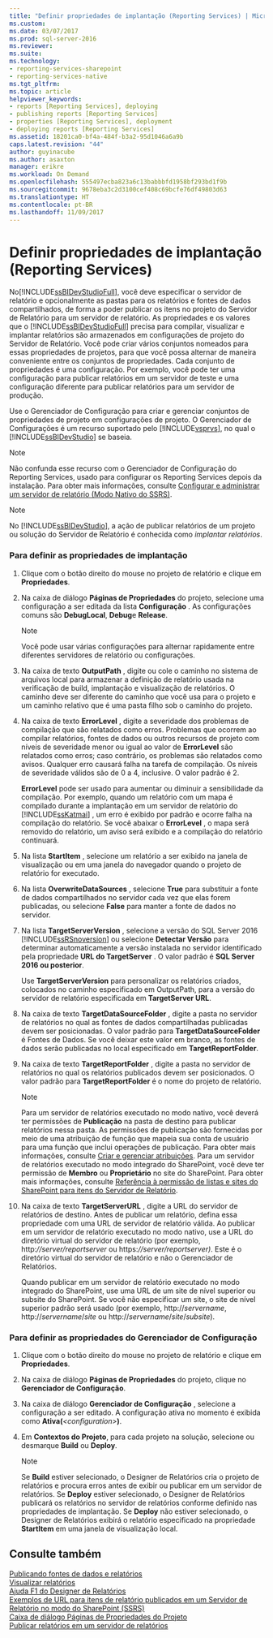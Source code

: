 ```yaml
---
title: "Definir propriedades de implantação (Reporting Services) | Microsoft Docs"
ms.custom: 
ms.date: 03/07/2017
ms.prod: sql-server-2016
ms.reviewer: 
ms.suite: 
ms.technology:
- reporting-services-sharepoint
- reporting-services-native
ms.tgt_pltfrm: 
ms.topic: article
helpviewer_keywords:
- reports [Reporting Services], deploying
- publishing reports [Reporting Services]
- properties [Reporting Services], deployment
- deploying reports [Reporting Services]
ms.assetid: 18201ca0-bf4a-484f-b3a2-95d1046a6a9b
caps.latest.revision: "44"
author: guyinacube
ms.author: asaxton
manager: erikre
ms.workload: On Demand
ms.openlocfilehash: 555497ecba823a6c13babbbfd1958bf293bd1f9b
ms.sourcegitcommit: 9678eba3c2d3100cef408c69bcfe76df49803d63
ms.translationtype: HT
ms.contentlocale: pt-BR
ms.lasthandoff: 11/09/2017
---
```

# <a name="set-deployment-properties-reporting-services"></a>Definir propriedades de implantação (Reporting Services)
  No[!INCLUDE[ssBIDevStudioFull](../../includes/ssbidevstudiofull-md.md)], você deve especificar o servidor de relatório e opcionalmente as pastas para os relatórios e fontes de dados compartilhados, de forma a poder publicar os itens no projeto do Servidor de Relatório para um servidor de relatório. As propriedades e os valores que o [!INCLUDE[ssBIDevStudioFull](../../includes/ssbidevstudiofull-md.md)] precisa para compilar, visualizar e implantar relatórios são armazenados em configurações de projeto do Servidor de Relatório. Você pode criar vários conjuntos nomeados para essas propriedades de projetos, para que você possa alternar de maneira conveniente entre os conjuntos de propriedades. Cada conjunto de propriedades é uma configuração. Por exemplo, você pode ter uma configuração para publicar relatórios em um servidor de teste e uma configuração diferente para publicar relatórios para um servidor de produção.  
  
 Use o Gerenciador de Configuração para criar e gerenciar conjuntos de propriedades de projeto em configurações de projeto. O Gerenciador de Configurações é um recurso suportado pelo [!INCLUDE[vsprvs](../../includes/vsprvs-md.md)], no qual o [!INCLUDE[ssBIDevStudio](../../includes/ssbidevstudio-md.md)] se baseia.  
  
> [!NOTE]  
>  Não confunda esse recurso com o Gerenciador de Configuração do Reporting Services, usado para configurar os Reporting Services depois da instalação. Para obter mais informações, consulte [Configurar e administrar um servidor de relatório &#40;Modo Nativo do SSRS&#41;](../../reporting-services/report-server/configure-and-administer-a-report-server-ssrs-native-mode.md).  
  
> [!NOTE]  
>  No [!INCLUDE[ssBIDevStudio](../../includes/ssbidevstudio-md.md)], a ação de publicar relatórios de um projeto ou solução do Servidor de Relatório é conhecida como *implantar relatórios*.  
  
### <a name="to-set-deployment-properties"></a>Para definir as propriedades de implantação  
  
1.  Clique com o botão direito do mouse no projeto de relatório e clique em **Propriedades**.  
  
2.  Na caixa de diálogo **Páginas de Propriedades** do projeto, selecione uma configuração a ser editada da lista **Configuração** . As configurações comuns são **DebugLocal**, **Debug**e **Release**.  
  
    > [!NOTE]  
    >  Você pode usar várias configurações para alternar rapidamente entre diferentes servidores de relatório ou configurações.  
  
3.  Na caixa de texto **OutputPath**  , digite ou cole o caminho no sistema de arquivos local para armazenar a definição de relatório usada na verificação de build, implantação e visualização de relatórios. O caminho deve ser diferente do caminho que você usa para o projeto e um caminho relativo que é uma pasta filho sob o caminho do projeto.  
  
4.  Na caixa de texto **ErrorLevel**  , digite a severidade dos problemas de compilação que são relatados como erros. Problemas que ocorrem ao compilar relatórios, fontes de dados ou outros recursos de projeto com níveis de severidade menor ou igual ao valor de **ErrorLevel**  são relatados como erros; caso contrário, os problemas são relatados como avisos. Qualquer erro causará falha na tarefa de compilação. Os níveis de severidade válidos são de 0 a 4, inclusive. O valor padrão é 2.  
  
     **ErrorLevel** pode ser usado para aumentar ou diminuir a sensibilidade da compilação. Por exemplo, quando um relatório com um mapa é compilado durante a implantação em um servidor de relatório do [!INCLUDE[ssKatmai](../../includes/sskatmai-md.md)] , um erro é exibido por padrão e ocorre falha na compilação do relatório. Se você abaixar o **ErrorLevel** , o mapa será removido do relatório, um aviso será exibido e a compilação do relatório continuará.  
  
5.  Na lista **StartItem**  , selecione um relatório a ser exibido na janela de visualização ou em uma janela do navegador quando o projeto de relatório for executado.  
  
6.  Na lista **OverwriteDataSources** , selecione **True** para substituir a fonte de dados compartilhados no servidor cada vez que elas forem publicadas, ou selecione **False** para manter a fonte de dados no servidor.  
  
7.  Na lista **TargetServerVersion** , selecione a versão do SQL Server 2016 [!INCLUDE[ssRSnoversion](../../includes/ssrsnoversion-md.md)] ou selecione **Detectar Versão** para determinar automaticamente a versão instalada no servidor identificado pela propriedade **URL do TargetServer** . O valor padrão é **SQL Server 2016 ou posterior**.  
  
     Use **TargetServerVersion** para personalizar os relatórios criados, colocados no caminho especificado em OutputPath, para a versão do servidor de relatório especificada em **TargetServer URL**.  
  
8.  Na caixa de texto **TargetDataSourceFolder** , digite a pasta no servidor de relatórios no qual as fontes de dados compartilhadas publicadas devem ser posicionadas. O valor padrão para **TargetDataSourceFolder** é Fontes de Dados. Se você deixar este valor em branco, as fontes de dados serão publicadas no local especificado em **TargetReportFolder**.  
  
9. Na caixa de texto **TargetReportFolder** , digite a pasta no servidor de relatórios no qual os relatórios publicados devem ser posicionados. O valor padrão para **TargetReportFolder**  é o nome do projeto de relatório.  
  
    > [!NOTE]  
    >  Para um servidor de relatórios executado no modo nativo, você deverá ter permissões de **Publicação** na pasta de destino para publicar relatórios nessa pasta. As permissões de publicação são fornecidas por meio de uma atribuição de função que mapeia sua conta de usuário para uma função que inclui operações de publicação. Para obter mais informações, consulte [Criar e gerenciar atribuições](../../reporting-services/security/create-and-manage-role-assignments.md). Para um servidor de relatórios executado no modo integrado do SharePoint, você deve ter permissão de **Membro** ou **Proprietário** no site do SharePoint. Para obter mais informações, consulte [Referência à permissão de listas e sites do SharePoint para itens do Servidor de Relatório](../../reporting-services/security/sharepoint-site-and-list-permission-reference-for-report-server-items.md).  
  
10. Na caixa de texto **TargetServerURL** , digite a URL do servidor de relatórios de destino. Antes de publicar um relatório, defina essa propriedade com uma URL de servidor de relatório válida. Ao publicar em um servidor de relatório executado no modo nativo, use a URL do diretório virtual do servidor de relatório (por exemplo, http:*//server/reportserver* ou https:*//server/reportserver)*. Este é o diretório virtual do servidor de relatório e não o Gerenciador de Relatórios.  
  
     Quando publicar em um servidor de relatório executado no modo integrado do SharePoint, use uma URL de um site de nível superior ou subsite do SharePoint. Se você não especificar um site, o site de nível superior padrão será usado (por exemplo, http://*servername*, http://*servername*/*site* ou http://*servername*/*site*/*subsite*).  
  
### <a name="to-set-configuration-manager-properties"></a>Para definir as propriedades do Gerenciador de Configuração  
  
1.  Clique com o botão direito do mouse no projeto de relatório e clique em **Propriedades**.  
  
2.  Na caixa de diálogo **Páginas de Propriedades** do projeto, clique no **Gerenciador de Configuração**.  
  
3.  Na caixa de diálogo **Gerenciador de Configuração** , selecione a configuração a ser editado. A configuração ativa no momento é exibida como **Ativa(***\<configuration>***)**.  
  
4.  Em **Contextos do Projeto**, para cada projeto na solução, selecione ou desmarque **Build** ou **Deploy**.  
  
    > [!NOTE]  
    >  Se **Build** estiver selecionado, o Designer de Relatórios cria o projeto de relatórios e procura erros antes de exibir ou publicar em um servidor de relatórios. Se **Deploy** estiver selecionado, o Designer de Relatórios publicará os relatórios no servidor de relatórios conforme definido nas propriedades de implantação. Se **Deploy** não estiver selecionado, o Designer de Relatórios exibirá o relatório especificado na propriedade **StartItem** em uma janela de visualização local.  
  
## <a name="see-also"></a>Consulte também  
 [Publicando fontes de dados e relatórios](../../reporting-services/reports/publishing-data-sources-and-reports.md)   
 [Visualizar relatórios](../../reporting-services/reports/previewing-reports.md)   
 [Ajuda F1 do Designer de Relatórios](../../reporting-services/tools/report-designer-f1-help.md)   
 [Exemplos de URL para itens de relatório publicados em um Servidor de Relatório no modo do SharePoint &#40;SSRS&#41;](../../reporting-services/tools/url-examples-for-items-on-a-report-server-sharepoint-mode.md)   
 [Caixa de diálogo Páginas de Propriedades do Projeto](../../reporting-services/tools/project-property-pages-dialog-box.md)   
 [Publicar relatórios em um servidor de relatórios](../../reporting-services/reports/publishing-reports-to-a-report-server.md)  
  
  
